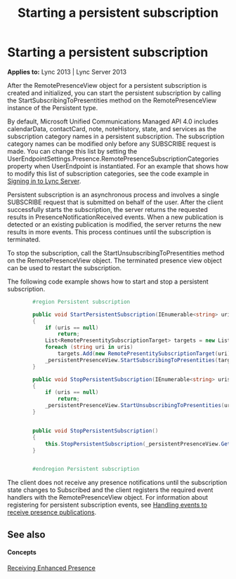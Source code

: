 ﻿---
title: Starting a persistent subscription
TOCTitle: Starting a persistent subscription
ms:assetid: ba2a589b-e7d9-4565-a251-eb313c9af4bc
ms:mtpsurl: https://msdn.microsoft.com/en-us/library/Dn454655(v=office.15)
ms:contentKeyID: 57092910
ms.date: 07/24/2014
mtps_version: v=office.15
dev_langs:
- csharp
---

# Starting a persistent subscription


**Applies to:** Lync 2013 | Lync Server 2013

After the RemotePresenceView object for a persistent subscription is created and initialized, you can start the persistent subscription by calling the StartSubscribingToPresentities method on the RemotePresenceView instance of the Persistent type.

By default, Microsoft Unified Communications Managed API 4.0 includes calendarData, contactCard, note, noteHistory, state, and services as the subscription category names in a persistent subscription. The subscription category names can be modified only before any SUBSCRIBE request is made. You can change this list by setting the UserEndpointSettings.Presence.RemotePresenceSubscriptionCategories property when UserEndpoint is instantiated. For an example that shows how to modify this list of subscription categories, see the code example in [Signing in to Lync Server](signing-in-to-lync-server.md).

Persistent subscription is an asynchronous process and involves a single SUBSCRIBE request that is submitted on behalf of the user. After the client successfully starts the subscription, the server returns the requested results in PresenceNotificationReceived events. When a new publication is detected or an existing publication is modified, the server returns the new results in more events. This process continues until the subscription is terminated.

To stop the subscription, call the StartUnsubscribingToPresentities method on the RemotePresenceView object. The terminated presence view object can be used to restart the subscription.

The following code example shows how to start and stop a persistent subscription.

``` csharp
        #region Persistent subscription

        public void StartPersistentSubscription(IEnumerable<string> uris)
        {
            if (uris == null)
                return;
            List<RemotePresentitySubscriptionTarget> targets = new List<RemotePresentitySubscriptionTarget>();
            foreach (string uri in uris)
                targets.Add(new RemotePresentitySubscriptionTarget(uri));
            _persistentPresenceView.StartSubscribingToPresentities(targets);
        }

        public void StopPersistentSubscription(IEnumerable<string> uris)
        {
            if (uris == null)
                return;
            _persistentPresenceView.StartUnsubscribingToPresentities(uris);
        }


        public void StopPersistentSubscription()
        {
            this.StopPersistentSubscription(_persistentPresenceView.GetPresentities());
        }


        #endregion Persistent subscription
```

The client does not receive any presence notifications until the subscription state changes to Subscribed and the client registers the required event handlers with the RemotePresenceView object. For information about registering for persistent subscription events, see [Handling events to receive presence publications](handling-events-to-receive-presence-publications.md).

## See also

#### Concepts

[Receiving Enhanced Presence](receiving-enhanced-presence.md)

